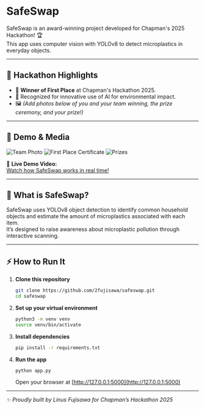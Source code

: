 # SafeSwap

SafeSwap is an award-winning project developed for Chapman's 2025 Hackathon! 🏆  
This app uses computer vision with YOLOv8 to detect microplastics in everyday objects.

---

## 🥇 Hackathon Highlights

- 🎉 **Winner of First Place** at Chapman's Hackathon 2025.
- 🏅 Recognized for innovative use of AI for environmental impact.
- 🖼️ _(Add photos below of you and your team winning, the prize ceremony, and your prize!)_

---

## 📸 Demo & Media

![Team Photo](images/team_winning_photo.jpg)
![First Place Certificate](images/first_place_certificate.jpg)
![Prizes](images/prizes.jpg)

🎥 **Live Demo Video:**  
[Watch how SafeSwap works in real time!](https://youtu.be/fTq29E8R6cs)

---

## 🚀 What is SafeSwap?

SafeSwap uses YOLOv8 object detection to identify common household objects and estimate the amount of microplastics associated with each item.  
It’s designed to raise awareness about microplastic pollution through interactive scanning.

---

## ⚡️ How to Run It

1. **Clone this repository**
   ```bash
   git clone https://github.com/2fujisawa/safeswap.git
   cd safeswap
   ```

2. **Set up your virtual environment**
   ```bash
   python3 -m venv venv
   source venv/bin/activate
   ```

3. **Install dependencies**
   ```bash
   pip install -r requirements.txt
   ```

4. **Run the app**
   ```bash
   python app.py
   ```
   Open your browser at [http://127.0.0.1:5000](http://127.0.0.1:5000)

---

_✨ Proudly built by Linus Fujisawa for Chapman’s Hackathon 2025_
